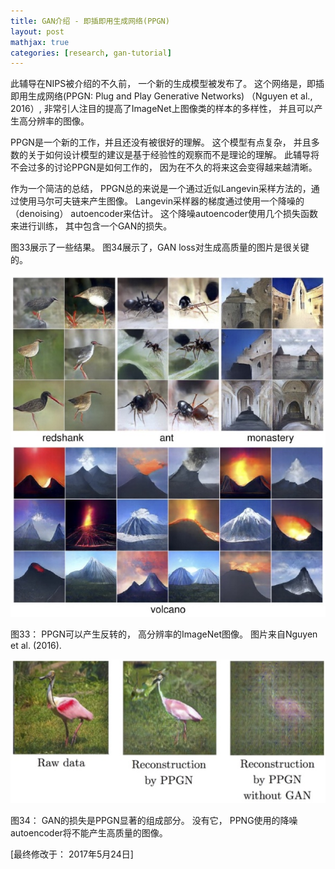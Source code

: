 ```yaml
---
title: GAN介绍 - 即插即用生成网络(PPGN)
layout: post
mathjax: true
categories: [research, gan-tutorial]
---
```


此辅导在NIPS被介绍的不久前， 一个新的生成模型被发布了。 
这个网络是，即插即用生成网络(PPGN: Plug and Play Generative Networks) （Nguyen et al., 2016）, 非常引人注目的提高了ImageNet上图像类的样本的多样性， 并且可以产生高分辨率的图像。

PPGN是一个新的工作，并且还没有被很好的理解。 
这个模型有点复杂， 并且多数的关于如何设计模型的建议是基于经验性的观察而不是理论的理解。
此辅导将不会过多的讨论PPGN是如何工作的， 因为在不久的将来这会变得越来越清晰。

作为一个简洁的总结， PPGN总的来说是一个通过近似Langevin采样方法的，通过使用马尔可夫链来产生图像。
Langevin采样器的梯度通过使用一个降噪的（denoising） autoencoder来估计。
这个降噪autoencoder使用几个损失函数来进行训练， 其中包含一个GAN的损失。

图33展示了一些结果。 图34展示了，GAN loss对生成高质量的图片是很关键的。

![Figure 33](/images/201705/10/fig33.jpg)

图33： PPGN可以产生反转的， 高分辨率的ImageNet图像。 图片来自Nguyen et al. (2016).

![Figure 34](/images/201705/10/fig34.jpg)

图34： GAN的损失是PPGN显著的组成部分。 没有它， PPNG使用的降噪autoencoder将不能产生高质量的图像。


[最终修改于： 2017年5月24日]
